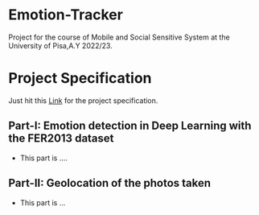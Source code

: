 # Emotion-Tracker
Project for the course of Mobile and Social Sensitive System at the University of Pisa,A.Y 2022/23.
# Project Specification
Just hit this [Link](https://docs.google.com/document/d/1tTthzjZ7FmNGuivl1tXHL4T4d6C1JnitIRjI0Ezm4dI/edit#) for the project specification.

## Part-I: Emotion detection in Deep Learning with the FER2013 dataset
- This part is  ....
## Part-II: Geolocation of the photos taken
- This part is ...
